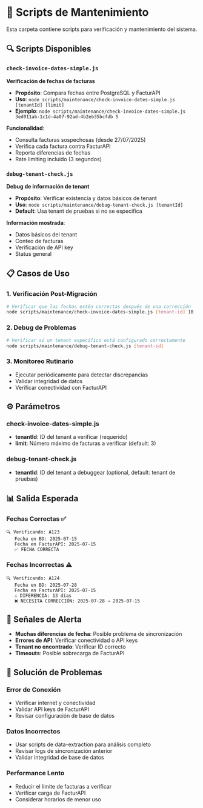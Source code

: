 # 🔧 Scripts de Mantenimiento

Esta carpeta contiene scripts para verificación y mantenimiento del sistema.

## 🔍 Scripts Disponibles

### `check-invoice-dates-simple.js`
**Verificación de fechas de facturas**

- **Propósito**: Compara fechas entre PostgreSQL y FacturAPI
- **Uso**: `node scripts/maintenance/check-invoice-dates-simple.js [tenantId] [limit]`
- **Ejemplo**: `node scripts/maintenance/check-invoice-dates-simple.js 3ed011ab-1c1d-4a07-92ad-4b2eb35bcfdb 5`

**Funcionalidad**:
- Consulta facturas sospechosas (desde 27/07/2025)
- Verifica cada factura contra FacturAPI
- Reporta diferencias de fechas
- Rate limiting incluido (3 segundos)

### `debug-tenant-check.js`
**Debug de información de tenant**

- **Propósito**: Verificar existencia y datos básicos de tenant
- **Uso**: `node scripts/maintenance/debug-tenant-check.js [tenantId]`
- **Default**: Usa tenant de pruebas si no se especifica

**Información mostrada**:
- Datos básicos del tenant
- Conteo de facturas
- Verificación de API key
- Status general

## 📋 Casos de Uso

### 1. **Verificación Post-Migración**
```bash
# Verificar que las fechas estén correctas después de una corrección
node scripts/maintenance/check-invoice-dates-simple.js [tenant-id] 10
```

### 2. **Debug de Problemas**
```bash
# Verificar si un tenant específico está configurado correctamente
node scripts/maintenance/debug-tenant-check.js [tenant-id]
```

### 3. **Monitoreo Rutinario**
- Ejecutar periódicamente para detectar discrepancias
- Validar integridad de datos
- Verificar conectividad con FacturAPI

## ⚙️ Parámetros

### check-invoice-dates-simple.js
- **tenantId**: ID del tenant a verificar (requerido)
- **limit**: Número máximo de facturas a verificar (default: 3)

### debug-tenant-check.js
- **tenantId**: ID del tenant a debuggear (optional, default: tenant de pruebas)

## 📊 Salida Esperada

### Fechas Correctas ✅
```
🔍 Verificando: A123
   Fecha en BD: 2025-07-15
   Fecha en FacturAPI: 2025-07-15
   ✅ FECHA CORRECTA
```

### Fechas Incorrectas ⚠️
```
🔍 Verificando: A124
   Fecha en BD: 2025-07-28
   Fecha en FacturAPI: 2025-07-15
   ⚠️ DIFERENCIA: 13 días
   ❌ NECESITA CORRECCIÓN: 2025-07-28 → 2025-07-15
```

## 🚨 Señales de Alerta

- **Muchas diferencias de fecha**: Posible problema de sincronización
- **Errores de API**: Verificar conectividad o API keys
- **Tenant no encontrado**: Verificar ID correcto
- **Timeouts**: Posible sobrecarga de FacturAPI

## 🔧 Solución de Problemas

### Error de Conexión
- Verificar internet y conectividad
- Validar API keys de FacturAPI
- Revisar configuración de base de datos

### Datos Incorrectos
- Usar scripts de data-extraction para análisis completo
- Revisar logs de sincronización anterior
- Validar integridad de base de datos

### Performance Lento
- Reducir el límite de facturas a verificar
- Verificar carga de FacturAPI
- Considerar horarios de menor uso